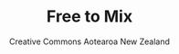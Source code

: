 ---
layout: resource
title: Free to Mix
published: true
weight: 1
featured: 15
image-full: /images/Free to Mix1.gif
image-thumb: /images/Free to Mix2.gif
topic: Open Educational Resources
language: en
medium: print
permalink: /Free-to-mix/
blurb: A short introduction for high schools students to finding and remixing open content
downloadurl: http://creativecommons.org.nz/wp-content/uploads/2013/03/Free-to-Mix.pdf
embed:
author: Creative Commons Aotearoa New Zealand
license: CC BY 3.0
---